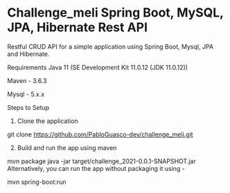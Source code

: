 # Challenge_meli Spring Boot, MySQL, JPA, Hibernate Rest API

Restful CRUD API for a simple application using Spring Boot, Mysql, JPA and Hibernate.

Requirements
Java 11 (SE Development Kit 11.0.12 (JDK 11.0.12))

Maven - 3.6.3

Mysql - 5.x.x

Steps to Setup
1. Clone the application

git clone https://github.com/PabloGuasco-dev/challenge_meli.git

2. Build and run the app using maven

mvn package
java -jar target/challenge_2021-0.0.1-SNAPSHOT.jar
Alternatively, you can run the app without packaging it using -

mvn spring-boot:run
